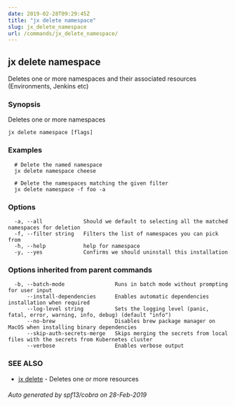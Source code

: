 ```yaml
---
date: 2019-02-28T09:29:45Z
title: "jx delete namespace"
slug: jx_delete_namespace
url: /commands/jx_delete_namespace/
---
```

## jx delete namespace

Deletes one or more namespaces and their associated resources (Environments, Jenkins etc)

### Synopsis

Deletes one or more namespaces

```
jx delete namespace [flags]
```

### Examples

```
  # Delete the named namespace
  jx delete namespace cheese
  
  # Delete the namespaces matching the given filter
  jx delete namespace -f foo -a
```

### Options

```
  -a, --all             Should we default to selecting all the matched namespaces for deletion
  -f, --filter string   Filters the list of namespaces you can pick from
  -h, --help            help for namespace
  -y, --yes             Confirms we should uninstall this installation
```

### Options inherited from parent commands

```
  -b, --batch-mode                Runs in batch mode without prompting for user input
      --install-dependencies      Enables automatic dependencies installation when required
      --log-level string          Sets the logging level (panic, fatal, error, warning, info, debug) (default "info")
      --no-brew                   Disables brew package manager on MacOS when installing binary dependencies
      --skip-auth-secrets-merge   Skips merging the secrets from local files with the secrets from Kubernetes cluster
      --verbose                   Enables verbose output
```

### SEE ALSO

* [jx delete](/commands/jx_delete/)	 - Deletes one or more resources

###### Auto generated by spf13/cobra on 28-Feb-2019
